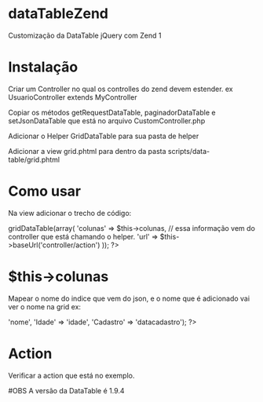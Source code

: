 # dataTableZend
Customização da DataTable jQuery com Zend 1

# Instalação
Criar um Controller no qual os controlles do zend devem estender. ex
UsuarioController extends MyController

Copiar os métodos 
getRequestDataTable, paginadorDataTable e setJsonDataTable que está no arquivo CustomController.php

Adicionar o Helper GridDataTable para sua pasta de helper

Adicionar a view grid.phtml para dentro da pasta scripts/data-table/grid.phtml

# Como usar
Na view adicionar o trecho de código:
<?php $this->gridDataTable(array(
        'colunas' => $this->colunas, // essa informação vem do controller que está chamando o helper.
        'url' => $this->baseUrl('controller/action')
    ));
?>

# $this->colunas
Mapear o nome do indice que vem do json, e o nome que é adicionado vai ver o nome na grid ex:
<?php array('Nome' => 'nome', 'Idade' => 'idade', 'Cadastro' => 'datacadastro'); ?>

# Action
Verificar a action que está no exemplo.

#OBS
A versão da DataTable é 1.9.4
